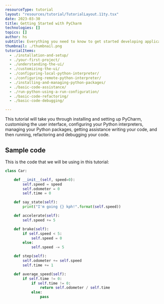 ```yaml
---
resourceType: tutorial
layout: "resources/tutorial/TutorialLayout.11ty.tsx"
date: 2023-03-30
title: Getting Started with PyCharm
technologies: []
topics: []
author: hs
subtitle: Everything you need to know to get started developing applications in PyCharm.
thumbnail: ./thumbnail.png
tutorialItems:
  - ./installation-and-setup/
  - ./your-first-project/
  - ./understanding-the-ui/
  - ./customizing-the-ui/
  - ./configuring-local-python-interpreter/
  - ./configuring-remote-python-interpreter/
  - ./installing-and-managing-python-packages/
  - ./basic-code-assistance/
  - ./run-python-using-a-run-configuration/
  - ./basic-code-refactoring/
  - ./basic-code-debugging/

---
```


This tutorial will take you through installing and setting up PyCharm, customising the user interface, configuring your Python interpreters, managing your Python packages, getting assistance writing your code, and then running, refactoring and debugging your code.

## Sample code
This is the code that we will be using in this tutorial:
```python
class Car:

    def __init__(self, speed=0):
        self.speed = speed
        self.odometer = 0
        self.time = 0

    def say_state(self):
        print("I'm going {} kph!".format(self.speed))

    def accelerate(self):
        self.speed += 5

    def brake(self):
        if self.speed < 5:
            self.speed = 0
        else:
            self.speed -= 5

    def step(self):
        self.odometer += self.speed
        self.time += 1

    def average_speed(self):
        if self.time != 0:
            if self.time != 0:
                return self.odometer / self.time
            else:
                pass

```
